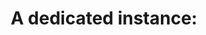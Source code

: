 ---
layout: answer
title: "A dedicated instance:"
blurb: "<p>A dedicated instance only runs on single-tenant hardware. This means the physically hardware that supports the EC2 instance will not concurrently run an"
quid: 0
---